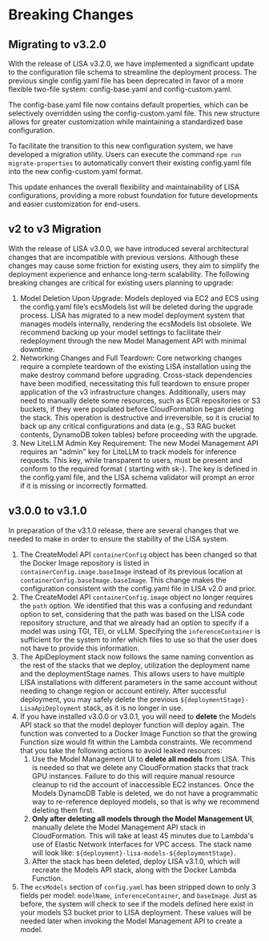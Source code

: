 # Breaking Changes

## Migrating to v3.2.0

With the release of LISA v3.2.0, we have implemented a significant update to the configuration file schema to streamline 
the deployment process. The previous single config.yaml file has been deprecated in favor of a more flexible two-file 
system: config-base.yaml and config-custom.yaml.

The config-base.yaml file now contains default properties, which can be selectively overridden using the 
config-custom.yaml file. This new structure allows for greater customization while maintaining a standardized base 
configuration.

To facilitate the transition to this new configuration system, we have developed a migration utility. Users can execute 
the command `npm run migrate-properties` to automatically convert their existing config.yaml file into the new 
config-custom.yaml format.

This update enhances the overall flexibility and maintainability of LISA configurations, providing a more robust 
foundation for future developments and easier customization for end-users.

## v2 to v3 Migration

With the release of LISA v3.0.0, we have introduced several architectural changes that are incompatible with previous
versions. Although these changes may cause some friction for existing users, they aim to simplify the deployment
experience and enhance long-term scalability. The following breaking changes are critical for existing users planning to
upgrade:

1. Model Deletion Upon Upgrade: Models deployed via EC2 and ECS using the config.yaml file’s ecsModels list will be
   deleted during the upgrade process. LISA has migrated to a new model deployment system that manages models
   internally, rendering the ecsModels list obsolete. We recommend backing up your model settings to facilitate their
   redeployment through the new Model Management API with minimal downtime.
1. Networking Changes and Full Teardown: Core networking changes require a complete teardown of the existing LISA
   installation using the make destroy command before upgrading. Cross-stack dependencies have been modified,
   necessitating this full teardown to ensure proper application of the v3 infrastructure changes. Additionally, users
   may need to manually delete some resources, such as ECR repositories or S3 buckets, if they were populated before
   CloudFormation began deleting the stack. This operation is destructive and irreversible, so it is crucial to back up
   any critical configurations and data (e.g., S3 RAG bucket contents, DynamoDB token tables) before proceeding with the
   upgrade.
1. New LiteLLM Admin Key Requirement: The new Model Management API requires an "admin" key for LiteLLM to track models
   for inference requests. This key, while transparent to users, must be present and conform to the required format (
   starting with sk-). The key is defined in the config.yaml file, and the LISA schema validator will prompt an error if
   it is missing or incorrectly formatted.

## v3.0.0 to v3.1.0

In preparation of the v3.1.0 release, there are several changes that we needed to make in order to ensure the stability
of the LISA system.

1. The CreateModel API `containerConfig` object has been changed so that the Docker Image repository is listed in
   `containerConfig.image.baseImage` instead of
   its previous location at `containerConfig.baseImage.baseImage`. This change makes the configuration consistent with
   the config.yaml file in LISA v2.0 and prior.
2. The CreateModel API `containerConfig.image` object no longer requires the `path` option. We identified that this was
   a confusing and redundant option to set, considering
   that the path was based on the LISA code repository structure, and that we already had an option to specify if a
   model was using TGI, TEI, or vLLM. Specifying the `inferenceContainer`
   is sufficient for the system to infer which files to use so that the user does not have to provide this information.
3. The ApiDeployment stack now follows the same naming convention as the rest of the stacks that we deploy, utilization
   the deployment name and the deploymentStage names. This allows users
   to have multiple LISA installations with different parameters in the same account without needing to change region or
   account entirely. After successful deployment, you may safely delete the
   previous `${deploymentStage}-LisaApiDeployment` stack, as it is no longer in use.
4. If you have installed v3.0.0 or v3.0.1, you will need to **delete** the Models API stack so that the model deployer
   function will deploy again. The function was converted to a Docker Image
   Function so that the growing Function size would fit within the Lambda constraints. We recommend that you take the
   following actions to avoid leaked resources:
    1. Use the Model Management UI to **delete all models** from LISA. This is needed so that we delete any
       CloudFormation stacks that track GPU instances. Failure to do this will require manual
       resource cleanup to rid the account of inaccessible EC2 instances. Once the Models DynamoDB Table is deleted, we
       do not have a programmatic way to re-reference deployed models, so that is
       why we recommend deleting them first.
    2. **Only after deleting all models through the Model Management UI**, manually delete the Model Management API
       stack in CloudFormation. This will take at least 45 minutes due to Lambda's use
       of Elastic Network Interfaces for VPC access. The stack name will look like:
       `${deployment}-lisa-models-${deploymentStage}`.
    3. After the stack has been deleted, deploy LISA v3.1.0, which will recreate the Models API stack, along with the
       Docker Lambda Function.
5. The `ecsModels` section of `config.yaml` has been stripped down to only 3 fields per model: `modelName`,
   `inferenceContainer`, and `baseImage`. Just as before, the system will check to see if the models
   defined here exist in your models S3 bucket prior to LISA deployment. These values will be needed later when invoking
   the Model Management API to create a model.
